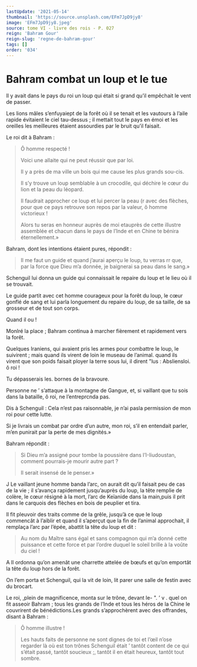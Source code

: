 ```yaml
---
lastUpdate: '2021-05-14'
thumbnail: 'https://source.unsplash.com/EFm7JpD9jy8'
image: 'EFm7JpD9jy8.jpeg'
source: tome VI - livre des rois - P. 027
reign: 'Bahram Gour'
reign-slug: 'regne-de-bahram-gour'
tags: []
order: '034'
---
```


# Bahram combat un loup et le tue

Il y avait dans le pays du roi un loup qui était si grand qu’il empêchait le vent de passer.

Les lions mâles s’enfuyaiept de la forêt où il se tenait et les vautours à l’aile rapide évitaient le ciel tau-dessus ; il mettait tout le pays en émoi et les oreilles les meilleures étaient assourdies par le bruit qu’il faisait.

Le roi dit à Bahram :

> Ô homme respecté !
>
> Voici une allaite qui ne peut réussir que par loi.
>
> Il y a près de ma ville un bois qui me cause les plus grands sou-cis.
>
> Il s’y trouve un loup semblable à un crocodile, qui déchire le cœur du lion et la peau du léopard.
>
> Il faudrait approcher ce loup et lui percer la peau (r avec des flèches, pour que ce pays retrouve son repos par la valeur, ô homme victorieux !
>
> Alors tu seras en honneur auprès de moi etauprès de cette illustre assemblée et chacun dans le pays de l’Inde et en Chine te bénira éternellement.»

Bahram, dont les intentions étaient pures, répondit :

> Il me faut un guide et quand j’aurai aperçu le loup, tu verras rr que, par la force que Dieu m’a donnée, je baignerai sa peau dans le sang.»

Schenguil lui donna un guide qui connaissait le repaire du loup et le lieu où il se trouvait.

Le guide partit avec cet homme courageux pour la forêt du loup, le cœur gonflé de sang et lui parla longuement du repaire du loup, de sa taille, de sa grosseur et de tout son corps.

Quand il ou !

Monlré la place ; Bahram continua à marcher fièrement et rapidement vers la forêt.

Quelques Iraniens, qui avaient pris les armes pour combattre le loup, le suivirent ; mais quand ils virent de loin le museau de l’animal. quand ils virent que son poids faisait ployer la terre sous lui, il dirent "lus : Absliensloi. ô roi !

Tu dépasserais les. bornes de la bravoure.

Personne ne ’ s’attaque à la montagne de Gangue, et, si vaillant que tu sois dans la bataille, ô roi, ne l’entreprcnda pas.

Dis à Schenguil : Cela n’est pas raisonnable, je n’ai pasla permission de mon roi pour cette lutte.

Si je livrais un combat par ordre d’un autre, mon roi, s’il en entendait parler, m’en punirait par la perte de mes dignités.»

Bahram répondit :

> Si Dieu m’a assigné pour tombe la poussière dans l’I-Iiudoustan, comment pourrais-je mourir autre part ?
>
> Il serait insensé de le penser.»

J Le vaillant jeune homme banda l’arc, on aurait dit qu’il faisait peu de cas de la vie ; il s’avança rapidement jusqu’auprès du loup, la tête remplie de colère, le cœur résigné à la mort, l’arc de Keïanide dans la main,puis il prit dans le carquois des flèches en bois de peuplier et tira.

Il fit pleuvoir des traits comme de la grêle, jusqu’à ce que le loup commencât à l’aiblir et quand il s’aperçut que la fin de l’animal approchait, il remplaça l’arc par l’épée, abattit la tête du loup et dit :

> Au nom du Maître sans égal et sans compagnon qui m’a donné cette puissance et cette force et par l’ordre duquel le soleil brille à la voûte du ciel !

A Il ordonna qu’on amenât une charrette attelée de bœufs et qu’on emportât la tête du loup hors de la forêt.

On l’em porta et Schenguil, qui la vit de loin, lit parer une salle de festin avec du brocart.

Le roi, ,plein de magnificence, monta sur le trône, devant le-
". ’ v .
quel on fit asseoir Bahram ; tous les grands de l’Inde et tous les héros de la Chine le couvrirent de bénédictions.Les grands s’approchèrent avec des offrandes, disant à Bahram :

> Ô homme illustre !
>
> Les hauts faits de personne ne sont dignes de toi et l’œil n’ose regarder là où est ton trônes Schenguil était
’ tantôt content de ce qui s’était passé, tantôt soucieux ;, tantôt il en était heureux, tantôt tout sombre.
